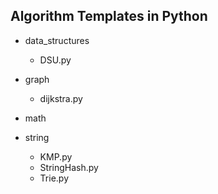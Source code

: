 ## Algorithm Templates in Python

- data_structures
    - DSU.py

- graph
    - dijkstra.py

- math

- string
    - KMP.py
    - StringHash.py
    - Trie.py
